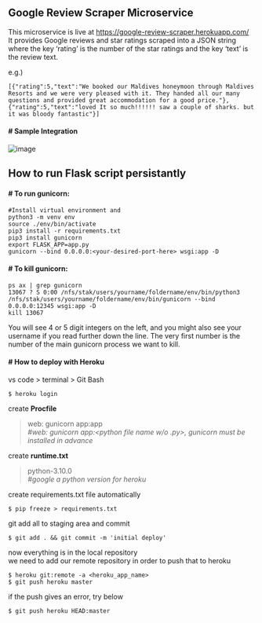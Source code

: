 ## Google Review Scraper Microservice
This microservice is live at https://google-review-scraper.herokuapp.com/ \
It provides Google reviews and star ratings scraped into a JSON string where the key ‘rating’ is the number of the star ratings and the key ‘text’ is the review text.

  e.g.)
```
[{"rating":5,"text":"We booked our Maldives honeymoon through Maldives Resorts and we were very pleased with it. They handed all our many questions and provided great accommodation for a good price."},
{"rating":5,"text":"loved It so much!!!!!! saw a couple of sharks. but it was bloody fantastic"}]
```
#### # Sample Integration
![image](https://user-images.githubusercontent.com/71689421/145152941-1bfa7eb5-fd1f-4be1-8860-1ea2ede602b7.png)

## How to run Flask script persistantly
#### # To run gunicorn:
```
#Install virtual environment and 
python3 -m venv env
source ./env/bin/activate 
pip3 install -r requirements.txt
pip3 install gunicorn
export FLASK_APP=app.py
gunicorn --bind 0.0.0.0:<your-desired-port-here> wsgi:app -D
```
#### # To kill gunicorn:
```
ps ax | grep gunicorn
13067 ? S 0:00 /nfs/stak/users/yourname/foldername/env/bin/python3 /nfs/stak/users/yourname/foldername/env/bin/gunicorn --bind 0.0.0.0:12345 wsgi:app -D
kill 13067   
```
You will see 4 or 5 digit integers on the left, and you might also see your username if you read further down the line. The very first number is the number of the main gunicorn process we want to kill. 

#### # How to deploy with Heroku
vs code > terminal > Git Bash
```
$ heroku login
```
create **Procfile** 
> web: gunicorn app:app \
> *#web: gunicorn app:<python file name w/o .py>, gunicorn must be installed in advance*

create **runtime.txt** 
> python-3.10.0 \
> *#google a python version for heroku*

create requirements.txt file automatically
```
$ pip freeze > requirements.txt 
```
git add all to staging area and commit
```
$ git add . && git commit -m 'initial deploy'
```
now everything is in the local repository \
we need to add our remote repository in order to push that to heroku
```
$ heroku git:remote -a <heroku_app_name>
$ git push heroku master 
```
if the push gives an error, try below
```
$ git push heroku HEAD:master
```
